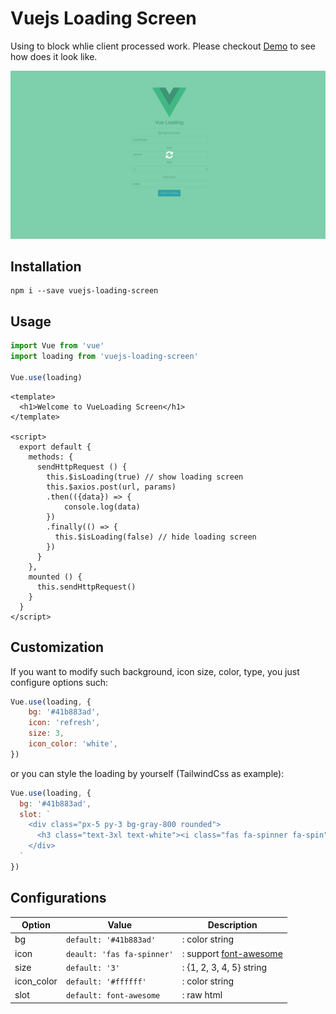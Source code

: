 # Vuejs Loading Screen 
Using to block whlie client processed work. Please checkout [Demo](https://helmab.github.io/vue-loading/) to see how does it look like.

![Screenshot](./src/assets/screenshot.png)

## Installation
```
npm i --save vuejs-loading-screen
```

## Usage
```js
import Vue from 'vue'
import loading from 'vuejs-loading-screen'

Vue.use(loading)
```

```vue
<template>
  <h1>Welcome to VueLoading Screen</h1>
</template>

<script>
  export default {
    methods: {
      sendHttpRequest () {
        this.$isLoading(true) // show loading screen
        this.$axios.post(url, params)
        .then(({data}) => {
            console.log(data)
        })
        .finally(() => {
          this.$isLoading(false) // hide loading screen
        })
      }
    },
    mounted () {
      this.sendHttpRequest()
    }
  }
</script>
```

## Customization

If you want to modify such background, icon size, color, type, you just configure options such:

```js
Vue.use(loading, {
    bg: '#41b883ad',
    icon: 'refresh',
    size: 3,
    icon_color: 'white',
})
```

or you can style the loading by yourself (TailwindCss as example):

```js
Vue.use(loading, {
  bg: '#41b883ad',
  slot: `
    <div class="px-5 py-3 bg-gray-800 rounded">
      <h3 class="text-3xl text-white"><i class="fas fa-spinner fa-spin"></i> Loading...</h3>
    </div>
  `
})
```

## Configurations

| Option        | Value           | Description  |
| ------------- | -------------| -----|
| bg      | `default: '#41b883ad'` | : color string |
| icon      | `deault: 'fas fa-spinner'`      |   : support [font-awesome](https://www.npmjs.com/package/@fortawesome/fontawesome-free) |
| size | `default: '3'`      |    : {1, 2, 3, 4, 5} string |
| icon_color | `default: '#ffffff'`      |    : color string |
| slot | `default: font-awesome`      |    : raw html |
